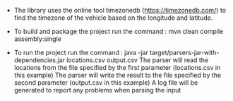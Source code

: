 - The library uses the online tool timezonedb (https://timezonedb.com/) to find the timezone of the vehicle based on
the longitude and latitude.

- To build and package the project run the command : mvn clean compile assembly:single

- To run the project run the command : java -jar target/parsers-jar-with-dependencies.jar locations.csv output.csv
The parser will read the locations from the file specified by the first parameter (locations.csv in this example)
The parser will write the result to the file specified by the second parameter (output.csv in this example)
A log file will be generated to report any problems when parsing the input



